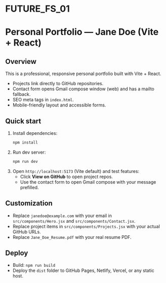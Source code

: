 # FUTURE_FS_01

# Personal Portfolio — Jane Doe (Vite + React)

## Overview
This is a professional, responsive personal portfolio built with Vite + React.
- Projects link directly to GitHub repositories.
- Contact form opens Gmail compose window (web) and has a mailto fallback.
- SEO meta tags in `index.html`.
- Mobile-friendly layout and accessible forms.

## Quick start
1. Install dependencies:
   ```bash
   npm install
   ```
2. Run dev server:
   ```bash
   npm run dev
   ```
3. Open `http://localhost:5173` (Vite default) and test features:
   - Click **View on GitHub** to open project repos.
   - Use the contact form to open Gmail compose with your message prefilled.

## Customization
- Replace `janedoe@example.com` with your email in `src/components/Hero.jsx` and `src/components/Contact.jsx`.
- Replace project items in `src/components/Projects.jsx` with your actual GitHub URLs.
- Replace `Jane_Doe_Resume.pdf` with your real resume PDF.

## Deploy
- Build: `npm run build`
- Deploy the `dist` folder to GitHub Pages, Netlify, Vercel, or any static host.
